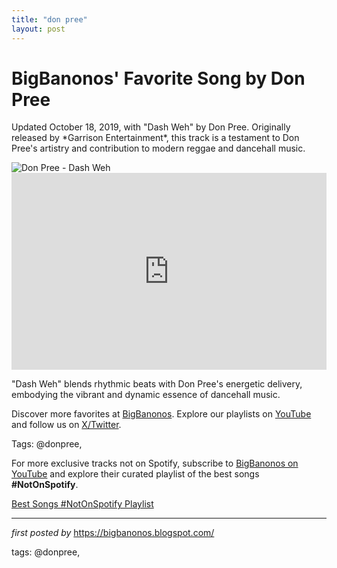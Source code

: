 ```yaml
---
title: "don pree"
layout: post
---
```

<!-- Post Title -->
<h1 >BigBanonos' Favorite Song by Don Pree</h1> <!-- Introductory Text -->
<p >Updated October 18, 2019, with "Dash Weh" by Don Pree. Originally released by *Garrison Entertainment*, this track is a testament to Don Pree's artistry and contribution to modern reggae and dancehall music.</p> <!-- Featured Image -->
<div > <img src="https://gp1.wac.edgecastcdn.net/802892/http_public_production/artists/images/3201815/original/crop:x0y0w960h960/hash:1515470432/c01dd7d93cd6c55e7f1b40721cd9dbd5c8bfc0f6.jpg?1515470432" alt="Don Pree - Dash Weh" />
</div> <!-- YouTube Video Embed -->
<div > <iframe width="100%" height="315" src="https://www.youtube.com/embed/KZ4oSHt-DqM" title="Don Pree - Dash Weh (Official Video)" frameborder="0" allow="accelerometer; autoplay; clipboard-write; encrypted-media; gyroscope; picture-in-picture; web-share" referrerpolicy="strict-origin-when-cross-origin" allowfullscreen></iframe>
</div> <!-- Song Information -->
<div > <p>"Dash Weh" blends rhythmic beats with Don Pree's energetic delivery, embodying the vibrant and dynamic essence of dancehall music.</p>
</div> <!-- Footer Links -->
<div > <p>Discover more favorites at <a href="https://bigbanonos.blogspot.com/" target="_blank">BigBanonos</a>. Explore our playlists on <a href="https://www.youtube.com/@BigBanonos" target="_blank">YouTube</a> and follow us on <a href="https://x.com/bigbanonos" target="_blank">X/Twitter</a>.</p>
</div> <!-- Tags -->
<p >Tags: @donpree,</p>


<!--Subscribe and Playlist Links-->
<div>
    <p>For more exclusive tracks not on Spotify, subscribe to <a href="https://www.youtube.com/@BigBanonos" target="_blank">BigBanonos on YouTube</a> and explore their curated playlist of the best songs <strong>#NotOnSpotify</strong>.</p>
    <p><a href="https://www.youtube.com/playlist?list=PLtuNtuTatqI0kFahUCbtbfenC_ET5O_tr" target="_blank">Best Songs #NotOnSpotify Playlist<br /></a></p></div>

<hr />

<p><em>first posted by</em> <a href="https://bigbanonos.blogspot.com/" rel="noopener" target="_new">https://bigbanonos.blogspot.com/</a></p>

<p>tags: @donpree,</p>

